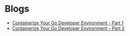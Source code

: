 # Blogs

- [Containerize Your Go Developer Environment - Part 1](https://www.docker.com/blog/containerize-your-go-developer-environment-part-1/)
- [Containerize Your Go Developer Environment – Part 2](https://www.docker.com/blog/containerize-your-go-developer-environment-part-2/)
 